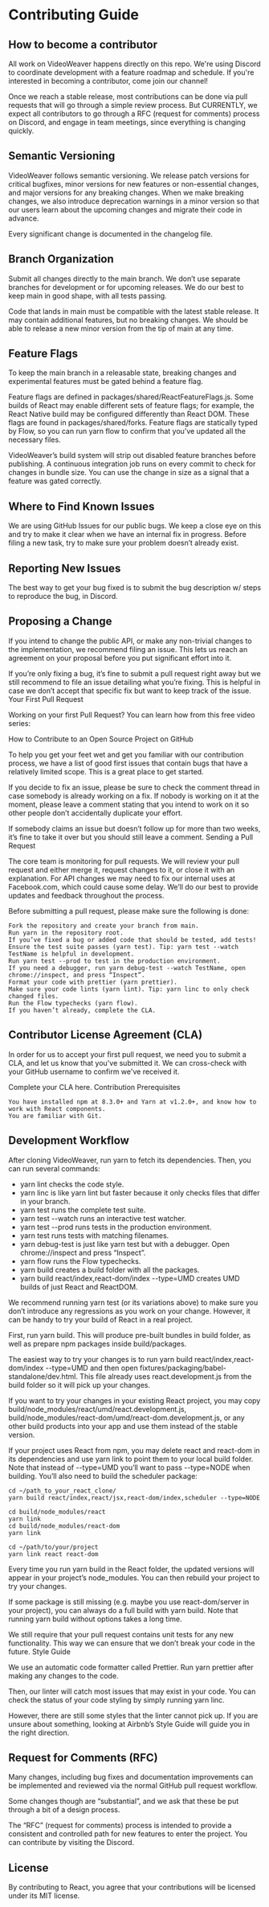 # Contributing Guide

## How to become a contributor

All work on VideoWeaver happens directly on this repo. We're using Discord to coordinate development with a feature roadmap and schedule. If you're interested in becoming a contributor, come join our channel!

Once we reach a stable release, most contributions can be done via pull requests that will go through a simple review process. But CURRENTLY, we expect all contributors to go through a RFC (request for comments) process on Discord, and engage in team meetings, since everything is changing quickly.

## Semantic Versioning

VideoWeaver follows semantic versioning. We release patch versions for critical bugfixes, minor versions for new features or non-essential changes, and major versions for any breaking changes. When we make breaking changes, we also introduce deprecation warnings in a minor version so that our users learn about the upcoming changes and migrate their code in advance.

Every significant change is documented in the changelog file.

## Branch Organization

Submit all changes directly to the main branch. We don’t use separate branches for development or for upcoming releases. We do our best to keep main in good shape, with all tests passing.

Code that lands in main must be compatible with the latest stable release. It may contain additional features, but no breaking changes. We should be able to release a new minor version from the tip of main at any time.

## Feature Flags

To keep the main branch in a releasable state, breaking changes and experimental features must be gated behind a feature flag.

Feature flags are defined in packages/shared/ReactFeatureFlags.js. Some builds of React may enable different sets of feature flags; for example, the React Native build may be configured differently than React DOM. These flags are found in packages/shared/forks. Feature flags are statically typed by Flow, so you can run yarn flow to confirm that you’ve updated all the necessary files.

VideoWeaver’s build system will strip out disabled feature branches before publishing. A continuous integration job runs on every commit to check for changes in bundle size. You can use the change in size as a signal that a feature was gated correctly.

## Where to Find Known Issues

We are using GitHub Issues for our public bugs. We keep a close eye on this and try to make it clear when we have an internal fix in progress. Before filing a new task, try to make sure your problem doesn’t already exist.

## Reporting New Issues

The best way to get your bug fixed is to submit the bug description w/ steps to reproduce the bug, in Discord.

## Proposing a Change

If you intend to change the public API, or make any non-trivial changes to the implementation, we recommend filing an issue. This lets us reach an agreement on your proposal before you put significant effort into it.

If you’re only fixing a bug, it’s fine to submit a pull request right away but we still recommend to file an issue detailing what you’re fixing. This is helpful in case we don’t accept that specific fix but want to keep track of the issue.
Your First Pull Request

Working on your first Pull Request? You can learn how from this free video series:

How to Contribute to an Open Source Project on GitHub

To help you get your feet wet and get you familiar with our contribution process, we have a list of good first issues that contain bugs that have a relatively limited scope. This is a great place to get started.

If you decide to fix an issue, please be sure to check the comment thread in case somebody is already working on a fix. If nobody is working on it at the moment, please leave a comment stating that you intend to work on it so other people don’t accidentally duplicate your effort.

If somebody claims an issue but doesn’t follow up for more than two weeks, it’s fine to take it over but you should still leave a comment.
Sending a Pull Request

The core team is monitoring for pull requests. We will review your pull request and either merge it, request changes to it, or close it with an explanation. For API changes we may need to fix our internal uses at Facebook.com, which could cause some delay. We’ll do our best to provide updates and feedback throughout the process.

Before submitting a pull request, please make sure the following is done:

    Fork the repository and create your branch from main.
    Run yarn in the repository root.
    If you’ve fixed a bug or added code that should be tested, add tests!
    Ensure the test suite passes (yarn test). Tip: yarn test --watch TestName is helpful in development.
    Run yarn test --prod to test in the production environment.
    If you need a debugger, run yarn debug-test --watch TestName, open chrome://inspect, and press “Inspect”.
    Format your code with prettier (yarn prettier).
    Make sure your code lints (yarn lint). Tip: yarn linc to only check changed files.
    Run the Flow typechecks (yarn flow).
    If you haven’t already, complete the CLA.

## Contributor License Agreement (CLA)

In order for us to accept your first pull request, we need you to submit a CLA, and let us know that you've submitted it. We can cross-check with your GitHub username to confirm we've received it.

Complete your CLA here.
Contribution Prerequisites

    You have installed npm at 8.3.0+ and Yarn at v1.2.0+, and know how to work with React components.
    You are familiar with Git.

## Development Workflow

After cloning VideoWeaver, run yarn to fetch its dependencies. Then, you can run several commands:

* yarn lint checks the code style.
* yarn linc is like yarn lint but faster because it only checks files that differ in your branch.
* yarn test runs the complete test suite.
* yarn test --watch runs an interactive test watcher.
* yarn test --prod runs tests in the production environment.
* yarn test <pattern> runs tests with matching filenames.
* yarn debug-test is just like yarn test but with a debugger. Open chrome://inspect and press “Inspect”.
* yarn flow runs the Flow typechecks.
* yarn build creates a build folder with all the packages.
* yarn build react/index,react-dom/index --type=UMD creates UMD builds of just React and ReactDOM.

We recommend running yarn test (or its variations above) to make sure you don’t introduce any regressions as you work on your change. However, it can be handy to try your build of React in a real project.

First, run yarn build. This will produce pre-built bundles in build folder, as well as prepare npm packages inside build/packages.

The easiest way to try your changes is to run yarn build react/index,react-dom/index --type=UMD and then open fixtures/packaging/babel-standalone/dev.html. This file already uses react.development.js from the build folder so it will pick up your changes.

If you want to try your changes in your existing React project, you may copy build/node_modules/react/umd/react.development.js, build/node_modules/react-dom/umd/react-dom.development.js, or any other build products into your app and use them instead of the stable version.

If your project uses React from npm, you may delete react and react-dom in its dependencies and use yarn link to point them to your local build folder. Note that instead of --type=UMD you’ll want to pass --type=NODE when building. You’ll also need to build the scheduler package:

    cd ~/path_to_your_react_clone/
    yarn build react/index,react/jsx,react-dom/index,scheduler --type=NODE

    cd build/node_modules/react
    yarn link
    cd build/node_modules/react-dom
    yarn link

    cd ~/path/to/your/project
    yarn link react react-dom

Every time you run yarn build in the React folder, the updated versions will appear in your project’s node_modules. You can then rebuild your project to try your changes.

If some package is still missing (e.g. maybe you use react-dom/server in your project), you can always do a full build with yarn build. Note that running yarn build without options takes a long time.

We still require that your pull request contains unit tests for any new functionality. This way we can ensure that we don’t break your code in the future.
Style Guide

We use an automatic code formatter called Prettier. Run yarn prettier after making any changes to the code.

Then, our linter will catch most issues that may exist in your code. You can check the status of your code styling by simply running yarn linc.

However, there are still some styles that the linter cannot pick up. If you are unsure about something, looking at Airbnb’s Style Guide will guide you in the right direction.
    
## Request for Comments (RFC)

Many changes, including bug fixes and documentation improvements can be implemented and reviewed via the normal GitHub pull request workflow.

Some changes though are “substantial”, and we ask that these be put through a bit of a design process.

The “RFC” (request for comments) process is intended to provide a consistent and controlled path for new features to enter the project. You can contribute by visiting the Discord.
    
## License

By contributing to React, you agree that your contributions will be licensed under its MIT license.
